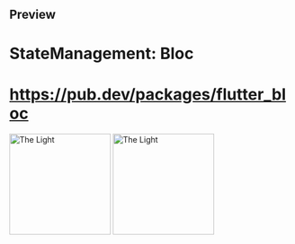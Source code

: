 
## Preview

# StateManagement: Bloc 
# https://pub.dev/packages/flutter_bloc

<img src="https://user-images.githubusercontent.com/53678723/194742310-52a4d233-96f2-411e-8f7e-825f64699323.PNG" width="180" alt="The Light"/>
<img src="https://user-images.githubusercontent.com/53678723/194742767-2358d4e3-38c9-4026-ac53-fb419be6a96b.PNG" width="180" alt="The Light"/>

